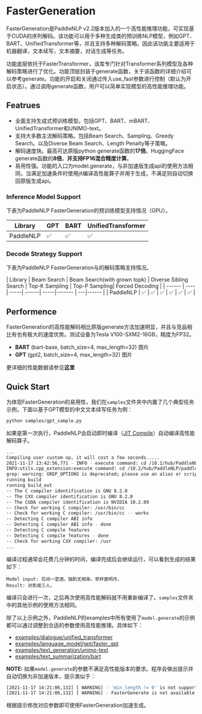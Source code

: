 # FasterGeneration

FasterGeneration是PaddleNLP v2.2版本加入的一个高性能推理功能，可实现基于CUDA的序列解码。该功能可以用于多种生成类的预训练NLP模型，例如GPT、BART、UnifiedTransformer等，并且支持多种解码策略。因此该功能主要适用于机器翻译，文本续写，文本摘要，对话生成等任务。

功能底层依托于FasterTransformer，该库专门针对Transformer系列模型及各种解码策略进行了优化。功能顶层封装于generate函数，关于该函数的详细介绍可以参考generate。功能的开启和关闭通过传入use_fast参数进行控制（默认为开启状态）。通过调用generate函数，用户可以简单实现模型的高性能推理功能。

## Featrues

- 全面支持生成式预训练模型。包括GPT、BART、mBART、UnifiedTransformer和UNIMO-text。
- 支持大多数主流解码策略。包括Beam Search、Sampling、Greedy Search。以及Diverse Beam Search、Length Penalty等子策略。
- 解码速度快。最高可达原版python generate函数的**17倍**。HuggingFace generate函数的**8倍**。**并支持FP16混合精度计算**。
- 易用性强。功能的入口为model.generate，与非加速版生成api的使用方法相同，当满足加速条件时使用jit编译高性能算子并用于生成，不满足则自动切换回原版生成api。

### Inference Model Support
下表为PaddleNLP FasterGeneration的预训练模型支持情况（GPU）。

|  Library | GPT | BART | UnifiedTransformer |
|  ------  | ----| -----| ------------------ |
| PaddleNLP         | ✅  | ✅  | ✅  |

### Decode Strategy Support
下表为PaddleNLP FasterGeneration与的解码策略支持情况。

|  Library | Beam Search | Beam Search(with grown topk) | Diverse Sibling Search | Top-K Sampling | Top-P Sampling| Forced Decoding |
|  ------  | ----| -----| ------| -----|------- | ---|------ |
| PaddleNLP         | ✅  | ✅  | ✅   | ✅  | ✅ | ✅ |

## Performence

FasterGeneration的高性能解码相比原版generate方法加速明显，并且与竞品相比有也有极大的速度优势。测试设备为Tesla V100-SXM2-16GB，精度为FP32。

- **BART** (bart-base, batch_size=4, max_length=32) 图片
- **GPT** (gpt2, batch_size=4, max_length=32) 图片

更详细的性能数据请参见**这里**

## Quick Start

为体现FasterGeneration的易用性，我们在`samples`文件夹中内置了几个典型任务示例，下面以基于GPT模型的中文文本续写任务为例：

```sh
python samples/gpt_sample.py
```

如果是第一次执行，PaddleNLP会启动即时编译（[JIT Compile](https://www.paddlepaddle.org.cn/documentation/docs/zh/guides/07_new_op/new_custom_op_cn.html#jit-compile)）自动编译高性能解码算子。

```sh
...
Compiling user custom op, it will cost a few seconds.....
2021-11-17 13:42:56,771 - INFO - execute command: cd /10.2/hub/PaddleNLP/paddlenlp/ops/extenstions && /usr/local/bin/python FasterTransformer_setup.py build
INFO:utils.cpp_extension:execute command: cd /10.2/hub/PaddleNLP/paddlenlp/ops/extenstions && /usr/local/bin/python FasterTransformer_setup.py build
grep: warning: GREP_OPTIONS is deprecated; please use an alias or script
running build
running build_ext
-- The C compiler identification is GNU 8.2.0
-- The CXX compiler identification is GNU 8.2.0
-- The CUDA compiler identification is NVIDIA 10.2.89
-- Check for working C compiler: /usr/bin/cc
-- Check for working C compiler: /usr/bin/cc -- works
-- Detecting C compiler ABI info
-- Detecting C compiler ABI info - done
-- Detecting C compile features
-- Detecting C compile features - done
-- Check for working CXX compiler: /usr
...
```

编译过程通常会花费几分钟的时间，编译完成后会继续运行，可以看到生成的结果如下：

```
Model input: 花间一壶酒，独酌无相亲。举杯邀明月，
Result: 对影成三人。
```

编译只会进行一次，之后再次使用高性能解码就不用重新编译了。`samples`文件夹中的其他示例的使用方法相同。

除了以上示例之外，PaddleNLP的examples中所有使用了`model.generate`的示例都可以通过调整到合适的参数使用高性能推理。具体如下：

- [examples/dialogue/unified_transformer](https://github.com/PaddlePaddle/PaddleNLP/tree/develop/examples/dialogue/unified_transformer)
- [examples/language_model/gpt/faster_gpt](https://github.com/PaddlePaddle/PaddleNLP/tree/develop/examples/language_model/gpt/faster_gpt)
- [examples/text_generation/unimo-text](https://github.com/PaddlePaddle/PaddleNLP/tree/develop/examples/text_generation/unimo-text)
- [examples/text_summarization/bart](https://github.com/PaddlePaddle/PaddleNLP/tree/develop/examples/text_summarization/bart)

**NOTE:** 如果`model.generate`的参数不满足高性能版本的要求。程序会做出提示并自动切换为非加速版本，提示类似于：

```sh
[2021-11-17 14:21:06,132] [ WARNING] - 'min_length != 0' is not supported yet in the faster version
[2021-11-17 14:21:06,132] [ WARNING] - FasterGenerate is not available, and the original version would be used instead.
```

根据提示修改对应参数即可使用FasterGeneration加速生成。
